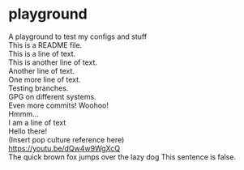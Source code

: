 # playground
A playground to test my configs and stuff  
This is a README file.  
This is a line of text.  
This is another line of text.  
Another line of text.  
One more line of text.  
Testing branches.  
GPG on different systems.  
Even more commits! Woohoo!  
Hmmm...  
I am a line of text  
Hello there!  
(Insert pop culture reference here)  
https://youtu.be/dQw4w9WgXcQ  
The quick brown fox jumps over the lazy dog
This sentence is false.
